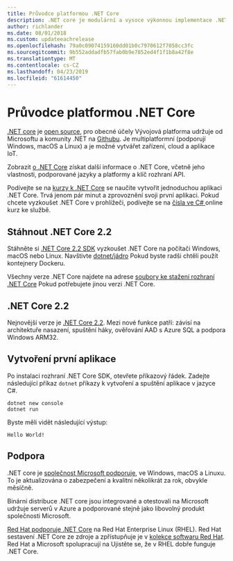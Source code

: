 ```yaml
---
title: Průvodce platformou .NET Core
description: .NET core je modulární a vysoce výkonnou implementace .NET pro vytváření aplikací pro Windows, Linux a Mac. Další informace o .NET Core, abyste mohli začít.
author: richlander
ms.date: 08/01/2018
ms.custom: updateeachrelease
ms.openlocfilehash: 79a0c09074159160dd01b0c7970612f7058cc3fc
ms.sourcegitcommit: 9b552addadfb57fab0b9e7852ed4f1f1b8a42f8e
ms.translationtype: MT
ms.contentlocale: cs-CZ
ms.lasthandoff: 04/23/2019
ms.locfileid: "61614450"
---
```

# <a name="net-core-guide"></a>Průvodce platformou .NET Core

[.NET core](about.md) je [open source](https://github.com/dotnet/coreclr/blob/master/LICENSE.TXT), pro obecné účely Vývojová platforma udržuje od Microsoftu a komunity .NET na [Githubu](https://github.com/dotnet/core). Je multiplatformní (podporují Windows, macOS a Linux) a je možné vytvářet zařízení, cloud a aplikace IoT.

Zobrazit [o .NET Core](about.md) získat další informace o .NET Core, včetně jeho vlastnosti, podporované jazyky a platformy a klíč rozhraní API.

Podívejte se na [kurzy k .NET Core](tutorials/index.md) se naučíte vytvořit jednoduchou aplikaci .NET Core. Trvá jenom pár minut a zprovoznění svoji první aplikaci. Pokud chcete vyzkoušet .NET Core v prohlížeči, podívejte se na [čísla ve C# ](../csharp/tutorials/intro-to-csharp/numbers-in-csharp.yml) online kurz ke službě.

## <a name="download-net-core-22"></a>Stáhnout .NET Core 2.2

Stáhněte si [.NET Core 2.2 SDK](https://www.microsoft.com/net/download) vyzkoušet .NET Core na počítači Windows, macOS nebo Linux. Navštivte [dotnet/jádro](https://hub.docker.com/_/microsoft-dotnet-core/) Pokud byste radši chtěli použít kontejnery Dockeru.

Všechny verze .NET Core najdete na adrese [soubory ke stažení rozhraní .NET Core](https://www.microsoft.com/net/download/archives) Pokud potřebujete jinou verzi .NET Core.

## <a name="net-core-22"></a>.NET Core 2.2

Nejnovější verze je [.NET Core 2.2](whats-new/dotnet-core-2-2.md). Mezi nové funkce patří: závisí na architektuře nasazení, spuštění háky, ověřování AAD s Azure SQL a podpora Windows ARM32.

## <a name="create-your-first-application"></a>Vytvoření první aplikace

Po instalaci rozhraní .NET Core SDK, otevřete příkazový řádek. Zadejte následující příkaz `dotnet` příkazy k vytvoření a spuštění aplikace v jazyce C#.

```console
dotnet new console
dotnet run
```

Byste měli vidět následující výstup:

```console
Hello World!
```

## <a name="support"></a>Podpora

.NET core je [společnost Microsoft podporuje](https://www.microsoft.com/net/support/policy), ve Windows, macOS a Linuxu. To je aktualizována o zabezpečení a kvalitní několikrát za rok, obvykle měsíčně.

Binární distribuce .NET core jsou integrované a otestovali na Microsoft udržuje serverů v Azure a podporované stejně jako libovolný produkt společnosti Microsoft.

[Red Hat podporuje .NET Core](http://redhatloves.net/) na Red Hat Enterprise Linux (RHEL). Red Hat sestavení .NET Core ze zdroje a zpřístupňuje je v [kolekce softwaru Red Hat](https://developers.redhat.com/products/softwarecollections/overview/). Red Hat a Microsoft spolupracují na Ujistěte se, že v RHEL dobře funguje .NET Core.
